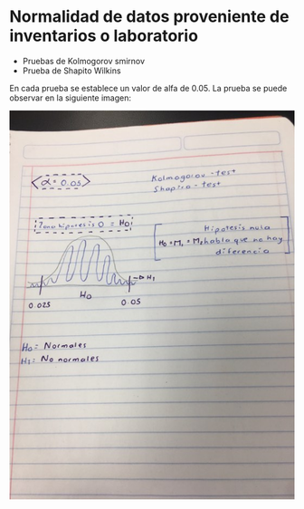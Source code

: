 # Normalidad de datos proveniente de inventarios o laboratorio

+ Pruebas de Kolmogorov smirnov
+ Prueba de Shapito Wilkins

En cada prueba se establece un valor de alfa de 0.05. La prueba se puede observar en la siguiente imagen:


![Descargas][Apuntes]


[Apuntes]: Apuntes.png

